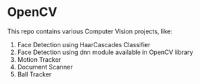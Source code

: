 # OpenCV

This repo contains various Computer Vision projects, like:
1. Face Detection using HaarCascades Classifier
2. Face Detection using dnn module available in OpenCV library
3. Motion Tracker
4. Document Scanner
5. Ball Tracker
